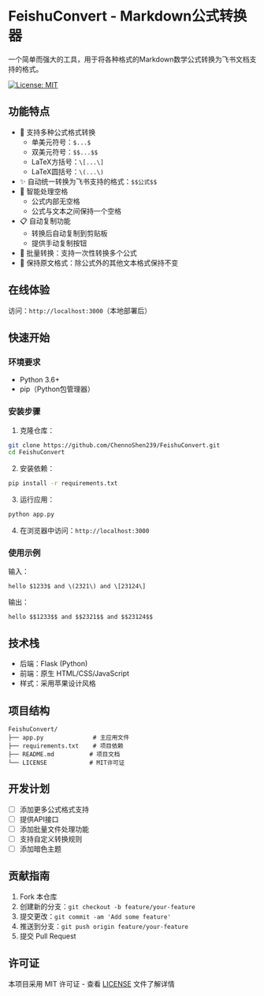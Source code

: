 # FeishuConvert - Markdown公式转换器

一个简单而强大的工具，用于将各种格式的Markdown数学公式转换为飞书文档支持的格式。

[![License: MIT](https://img.shields.io/badge/License-MIT-yellow.svg)](https://opensource.org/licenses/MIT)

## 功能特点

- 🔄 支持多种公式格式转换
  - 单美元符号：`$...$`
  - 双美元符号：`$$...$$`
  - LaTeX方括号：`\[...\]`
  - LaTeX圆括号：`\(...\)`
- ✨ 自动统一转换为飞书支持的格式：`$$公式$$`
- 🎯 智能处理空格
  - 公式内部无空格
  - 公式与文本之间保持一个空格
- 📋 自动复制功能
  - 转换后自动复制到剪贴板
  - 提供手动复制按钮
- 🚀 批量转换：支持一次性转换多个公式
- 💫 保持原文格式：除公式外的其他文本格式保持不变

## 在线体验

访问：`http://localhost:3000`（本地部署后）

## 快速开始

### 环境要求

- Python 3.6+
- pip（Python包管理器）

### 安装步骤

1. 克隆仓库：
```bash
git clone https://github.com/ChennoShen239/FeishuConvert.git
cd FeishuConvert
```

2. 安装依赖：
```bash
pip install -r requirements.txt
```

3. 运行应用：
```bash
python app.py
```

4. 在浏览器中访问：`http://localhost:3000`

### 使用示例

输入：
```
hello $1233$ and \(2321\) and \[23124\]
```

输出：
```
hello $$1233$$ and $$2321$$ and $$23124$$
```

## 技术栈

- 后端：Flask (Python)
- 前端：原生 HTML/CSS/JavaScript
- 样式：采用苹果设计风格

## 项目结构

```
FeishuConvert/
├── app.py              # 主应用文件
├── requirements.txt    # 项目依赖
├── README.md          # 项目文档
└── LICENSE            # MIT许可证
```

## 开发计划

- [ ] 添加更多公式格式支持
- [ ] 提供API接口
- [ ] 添加批量文件处理功能
- [ ] 支持自定义转换规则
- [ ] 添加暗色主题

## 贡献指南

1. Fork 本仓库
2. 创建新的分支：`git checkout -b feature/your-feature`
3. 提交更改：`git commit -am 'Add some feature'`
4. 推送到分支：`git push origin feature/your-feature`
5. 提交 Pull Request

## 许可证

本项目采用 MIT 许可证 - 查看 [LICENSE](LICENSE) 文件了解详情